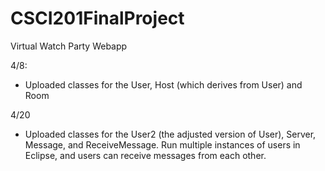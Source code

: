 # CSCI201FinalProject
Virtual Watch Party Webapp

4/8:
- Uploaded classes for the User, Host (which derives from User) and Room

4/20
- Uploaded classes for the User2 (the adjusted version of User), Server, Message, and ReceiveMessage. Run multiple instances of users in Eclipse, and users can receive messages from each other.  
